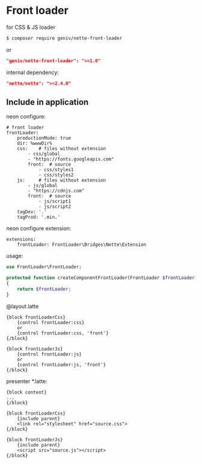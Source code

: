 Front loader
============
for CSS &amp; JS loader

```sh
$ composer require geniv/nette-front-loader
```
or
```json
"geniv/nette-front-loader": ">=1.0"
```

internal dependency:
```json
"nette/nette": ">=2.4.0"
```

Include in application
----------------------
neon configure:
```neon
# front loader
frontLoader:
    productionMode: true
    dir: %wwwDir%
    css:    # files without extension
        - css/global
        - "https://fonts.googleapis.com"
        front:  # source
            - css/styles1
            - css/styles2
    js:     # files without extension
        - js/global
        - "https://cdnjs.com"
        front:  # source
            - js/script1
            - js/script2
    tagDev: '.'
    tagProd: '.min.'
```

neon configure extension:
```neon
extensions:
    frontLoader: FrontLoader\Bridges\Nette\Extension
```

usage:
```php
use FrontLoader\FrontLoader;

protected function createComponentFrontLoader(FrontLoader $frontLoader)
{
    return $frontLoader;
}
```

@layout.latte
```latte
{block frontLoaderCss}
    {control frontLoader:css}
    or
    {control frontLoader:css, 'front'}
{/block}

{block frontLoaderJs}
    {control frontLoader:js}
    or
    {control frontLoader:js, 'front'}
{/block}
```

presenter *.latte:
```latte
{block content}
...
{/block}

{block frontLoaderCss}
    {include parent}
    <link rel="stylesheet" href="source.css">
{/block}

{block frontLoaderJs}
    {include parent}
    <script src="source.js"></script>
{/block}
```
